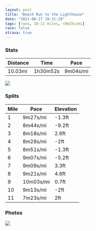 ```yaml
---
layout: post
title: "Beach Run to the Lighthouse"
date: "2021-08-17 19:31:29"
tags: [runs, 10-11 miles, <9m15s/mi]
race: false
strava: true
---
```


### Stats

| Distance | Time | Pace |
|----------|------|------|
|10.03mi|1h30m52s|9m04s/mi|

<img src='https://maps.googleapis.com/maps/api/staticmap?maptype=roadmap&path=enc:mjbwFjwk}LGCASDK\WxA_@XQxAk@z@c@`@K|@AL@`@RRlAFv@P~A\lBH|@NnAn@lDJt@R~@T|A`A`GTnBj@dDNxAZtBHt@tBbORbCJl@Pt@PlBNx@T~BP|@Dx@b@vD@`@NfAHbAPtANhBH^RnBHdAP`BBh@ThB\hBTdCnAtJTzBn@nF|@dJZnCHhAj@zEP|B\jCb@tE\bCr@~G\bCN`BnBnMPjBx@jFLhAv@zDNvAb@zBHt@rArHd@fE`ArGd@vDd@lCXdCZvBHdAx@rH^jBLjAbA`G~@tGZhB^hCH`ATdAL~@lAvGh@lD`@rBPfA?THp@TbA`AhGL`AZhBZtBbBdJVbBTdAJz@tAhHp@`Ep@dDX`Cp@dEXdCnApItAxL`@hCrBrSl@jEJzAAj@WL[\EHDBl@SJ[Ae@WaBQcB]uBs@yFW}Ca@uDMeBU{AUsBw@iGu@}EUmBkCyPSmBaAyEq@gEa@iBe@{C[wA]wBSmBa@aCc@qBe@_Da@}Ce@kCIw@}@aFw@aFk@{CS}Au@wEUaAMcA[_Ba@cDOs@Io@aAaG]mCMm@gAoJe@aDeAgJS_Ac@iDw@kEm@}E_BcJgBiMm@_EQsAMk@k@}D_@}C]sBQuBYqBk@gFYyBc@cFScAg@gF]mCqBqTe@oDQeBQcASqBOcACm@O}@MkBUmBSkAMkAKg@C}@QmCo@cGKm@o@mGCu@]yBm@iGQuAU}@YeCO{@SqBcAkGCw@MuAWkA]mCk@eDw@iGMm@SyAMm@Ek@i@aDY_CWuAGq@Kq@Uo@C_@WsA]aDWw@EEMD_A^QBc@OW?G@Y@c@NoA\_Ab@e@NICEIQcAIo@YkAJ\Np@v@pEn@~C~@`Gb@lBDh@iDlA]@e@wA[qAsAoDW_Ak@iA[_Ag@kAOm@IQCg@RUl@Uf@WTEhBq@|@S@BFRPfAp@|CFf@CHGFaCx@ACJK~@S&key=AIzaSyC1MId7bFpkLXNAaYhBSTb8jLyiSqzbDtM&size=800x800&markers=color:yellow|label:S|40.64951,-73.13798&markers=color:green|label:F|40.649760000000036,-73.13791999999992'>

### Splits

| Mile | Pace | Elevation |
|------|------|-----------|
|1|9m27s/mi|-1.3ft|
|2|8m44s/mi|-9.2ft|
|3|8m18s/mi|2.6ft|
|4|8m28s/mi|-2ft|
|5|8m51s/mi|-1.3ft|
|6|9m07s/mi|-5.2ft|
|7|9m09s/mi|3.3ft|
|8|9m21s/mi|4.6ft|
|9|10m03s/mi|0.7ft|
|10|9m13s/mi|-2ft|
|11|7m23s/mi|2ft|

### Photos
<img src='https://dgtzuqphqg23d.cloudfront.net/cpST4gPhIuUNhZzirqlyBba8VmBD1-347y5n9ygo4lQ-576x768.jpg'>
